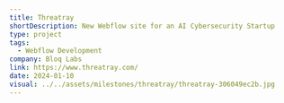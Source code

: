 ```yaml
---
title: Threatray
shortDescription: New Webflow site for an AI Cybersecurity Startup
type: project
tags:
  - Webflow Development
company: Bloq Labs
link: https://www.threatray.com/
date: 2024-01-10
visual: ../../assets/milestones/threatray/threatray-306049ec2b.jpg
---
```


